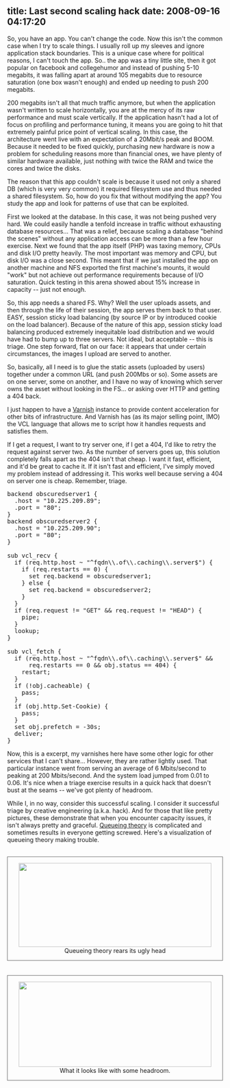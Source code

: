 title: Last second scaling hack
date: 2008-09-16 04:17:20
---

<p>So, you have an app.  You can't change the code.  Now this isn't the common case when I try to scale things. I usually roll up my sleeves and ignore application stack boundaries.  This is a unique case where for political reasons, I can't touch the app.  So.. the app was a tiny little site, then it got popular on facebook and collegehumor and instead of pushing 5-10 megabits, it was falling apart at around 105 megabits due to resource saturation (one box wasn't enough) and ended up needing to push 200 megabits.</p>

<p>200 megabits isn't all that much traffic anymore, but when the application wasn't written to scale horizontally, you are at the mercy of its raw performance and must scale vertically.  If the application hasn't had a lot of focus on profiling and performance tuning, it means you are going to hit that extremely painful price point of vertical scaling.  In this case, the architecture went live with an expectation of a 20Mbit/s peak and BOOM.  Because it needed to be fixed quickly, purchasing new hardware is now a problem for scheduling reasons more than financial ones, we have plenty of similar hardware available, just nothing with twice the RAM and twice the cores and twice the disks.</p>

<p>The reason that this app couldn't scale is because it used not only a shared DB (which is very very common) it required filesystem use and thus needed a shared filesystem.  So, how do you fix that without modifying the app?  You study the app and look for patterns of use that can be exploited.</p>

<p>First we looked at the database.  In this case, it was not being pushed very hard.  We could easily handle a tenfold increase in traffic without exhausting database resources...  That was a relief, because scaling a database "behind the scenes" without any application access can be more than a few hour exercise.  Next we found that the app itself (PHP) was taxing memory, CPUs and disk I/O pretty heavily.  The most important was memory and CPU, but disk I/O was a close second.  This meant that if we just installed the app on another machine and NFS exported the first machine's mounts, it would "work" but not achieve out performance requirements because of I/O saturation.  Quick testing in this arena showed about 15% increase in capacity -- just not enough.</p>

<p>So, this app needs a shared FS.  Why?  Well the user uploads assets, and then through the life of their session, the app serves them back to that user.  EASY, session sticky load balancing (by source IP or by introduced cookie on the load balancer).  Because of the nature of this app, session sticky load balancing produced extremely inequitable load distribution and we would have had to bump up to three servers.  Not ideal, but acceptable -- this is triage.  One step forward, flat on our face:  it appears that under certain circumstances, the images I upload are served to another.</p>

<p>So, basically, all I need is to glue the static assets (uploaded by users) together under a common URL (and push 200Mbs or so).  Some assets are on one server, some on another, and I have no way of knowing which server owns the asset without looking in the FS... or asking over HTTP and getting a 404 back.</p>

<p>I just happen to have a <a href="http://varnish.projects.linpro.no/">Varnish</a> instance to provide content acceleration for other bits of infrastructure.  And Varnish has (as its major selling point, IMO) the VCL language that allows me to script how it handles requests and satisfies them.</p>

<p>If I get a request, I want to try server one, if I get a 404, I'd like to retry the request against server two.  As the number of servers goes up, this solution completely falls apart as the 404 isn't that cheap.  I want it fast, efficient, and it'd be great to cache it.  If it isn't fast and efficient, I've simply moved my problem instead of addressing it.  This works well because serving a 404 on server one is cheap.  Remember, triage.</p>

<pre>
backend obscuredserver1 {
  .host = "10.225.209.89";
  .port = "80";
}
backend obscuredserver2 {
  .host = "10.225.209.90";
  .port = "80";
}

sub vcl_recv {
  if (req.http.host ~ "^fqdn\\.of\\.caching\\.server$") {
    if (req.restarts == 0) {
      set req.backend = obscuredserver1;
    } else {
      set req.backend = obscuredserver2;
    }
  }
  if (req.request != "GET" &amp;&amp; req.request != "HEAD") {
    pipe;
  }
  lookup;
}

sub vcl_fetch {
  if (req.http.host ~ "^fqdn\\.of\\.caching\\.server$" &amp;&amp;
      req.restarts == 0 &amp;&amp; obj.status == 404) {
    restart;
  }
  if (!obj.cacheable) {
    pass;
  }
  if (obj.http.Set-Cookie) {
    pass;
  }
  set obj.prefetch = -30s;
  deliver;
}
</pre>

<p>Now, this is a excerpt, my varnishes here have some other logic for other services that I can't share... However, they are rather lightly used.  That particular instance went from serving an average of 6 Mbits/second to peaking at 200 Mbits/second.  And the system load jumped from 0.01 to 0.06.  It's nice when a triage exercise results in a quick hack that doesn't bust at the seams -- we've got plenty of headroom.</p>

<p>While I, in no way, consider this successful scaling.  I consider it successful triage by creative engineering (a.k.a. hack).  And for those that like pretty pictures, these demonstrate that when you encounter capacity issues, it isn't always pretty and graceful.  <a href="http://en.wikipedia.org/wiki/Queueing_theory">Queueing theory</a> is complicated and sometimes results in everyone getting screwed.  Here's a visualization of queueing theory making trouble.</p>

<br/>
<div style="text-align: center; border: 1px solid #666; padding: 1em;">
<img src="http://images.omniti.net/www.lethargy.org/%7Ejesus/misc/bad%20days.png" height="196" width="450" /><br />
Queueing theory rears its ugly head
</div>
<br/><br/>
<div style="text-align: center; border: 1px solid #666; padding: 1em;">
<img src="http://images.omniti.net/www.lethargy.org/%7Ejesus/misc/good%20days.png" height="199" width="450" /><br />
What it looks like with some headroom.
</div>
